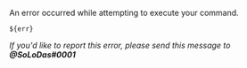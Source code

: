 An error occurred while attempting to execute your command.

```
${err}
```

*If you'd like to report this error, please send this message to* ***@SoLoDas#0001***